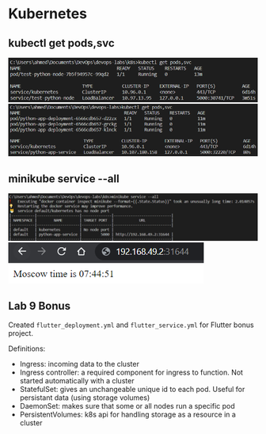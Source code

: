 # Kubernetes

## kubectl get pods,svc

![Outpout of get pods and svc after manual](../screenshots/lab9/kubectl-get-pods-svc-1.png)
![Outpout of get pods and svc after apply](../screenshots/lab9/kubectl-get-pods-svc-2.png)

## minikube service --all

![Outpout of Service All Console](../screenshots/lab9/service-all-console.png)
![Outpout of Service All Browser](../screenshots/lab9/service-all-browser.png)

## Lab 9 Bonus

Created `flutter_deployment.yml` and `flutter_service.yml` for Flutter bonus project.

Definitions:

- Ingress: incoming data to the cluster
- Ingress controller: a required component for ingress to function. Not started automatically with a cluster
- StatefulSet: gives an unchangeable unique id to each pod. Useful for persistant data (using storage volumes)
- DaemonSet: makes sure that some or all nodes run a specific pod
- PersistentVolumes: k8s api for handling storage as a resource in a cluster
